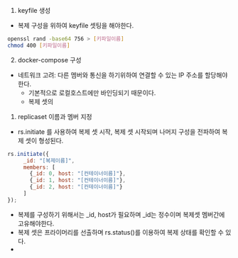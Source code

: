 

1. keyfile 생성
- 복제 구성을 위하여 keyfile 셋팅을 해야한다.
```sh
openssl rand -base64 756 > [키파일이름]
chmod 400 [키파일이름]
```
2. docker-compose 구성
- 네트워크 고려: 다른 멤버와 통신을 하기위하여 연결할 수 있는 IP 주소를 할당해야한다.
  - 기본적으로 로컬호스트에만 바인딩되기 때문이다.
  - 복제 셋의 
1. replicaset 이름과 멤버 지정
- rs.initiate 를 사용하여 복제 셋 시작, 복제 셋 시작되며 나머지 구성을 전파하여 복제 셋이 형성된다.

```javascript
rs.initiate({
	 _id: "[복제이름]",
	 members: [
	   {_id: 0, host: "[컨테이너이름]"},
	   {_id: 1, host: "[컨테이너이름]"},
	   {_id: 2, host: "[컨테이너이름]"}
	 ]
});
```
- 복제를 구성하기 위해서는 _id, host가 필요하며 _id는 정수이며 복제셋 멤버간에 고유해야한다.
- 복제 셋은 프라이머리를 선출하며 rs.status()를 이용하여 복제 상태를 확인할 수 있다.
- 